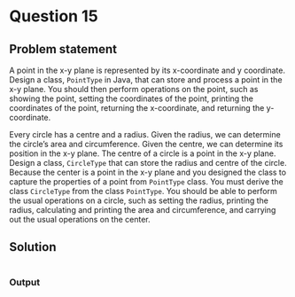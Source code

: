 # Question 15
## Problem statement
A point in the x-y plane is represented by its x-coordinate and y coordinate. Design a class, `PointType` in Java, that can store and process a point in the x-y plane. You should then perform operations on the point, such as showing the point, setting the coordinates of the point, printing the coordinates of the point, returning the x-coordinate, and returning the y-coordinate. 

Every circle has a centre and a radius. Given the radius, we can determine the circle’s area and circumference. Given the centre, we can determine its position in the x-y plane. The centre of a circle is a point in the x-y plane. Design a class, `CircleType` that can store the radius and centre of the circle. Because the center is a point in the x-y plane and you designed the class to capture the properties of a point from `PointType` class. You must derive the class `CircleType` from the class `PointType`. You should be able to perform the usual operations on a circle, such as setting the radius, printing the radius, calculating and printing the area and circumference, and carrying out the usual operations on the center.

## Solution
```java

```

### Output
```

```
